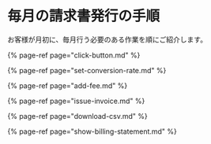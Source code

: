 # 毎月の請求書発行の手順

お客様が月初に、毎月行う必要のある作業を順にご紹介します。

{% page-ref page="click-button.md" %}

{% page-ref page="set-conversion-rate.md" %}

{% page-ref page="add-fee.md" %}

{% page-ref page="issue-invoice.md" %}

{% page-ref page="download-csv.md" %}

{% page-ref page="show-billing-statement.md" %}

